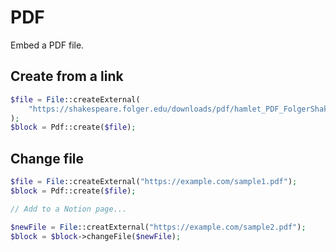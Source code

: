 # PDF

Embed a PDF file.

## Create from a link

```php
$file = File::createExternal(
    "https://shakespeare.folger.edu/downloads/pdf/hamlet_PDF_FolgerShakespeare.pdf"
);
$block = Pdf::create($file);
```

## Change file

```php
$file = File::createExternal("https://example.com/sample1.pdf");
$block = Pdf::create($file);

// Add to a Notion page...

$newFile = File::creatExternal("https://example.com/sample2.pdf");
$block = $block->changeFile($newFile);
```
